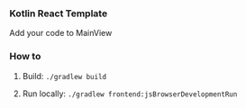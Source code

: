 ### Kotlin React Template

Add your code to MainView

### How to
1) Build: `./gradlew build`

2) Run locally: `./gradlew frontend:jsBrowserDevelopmentRun `
